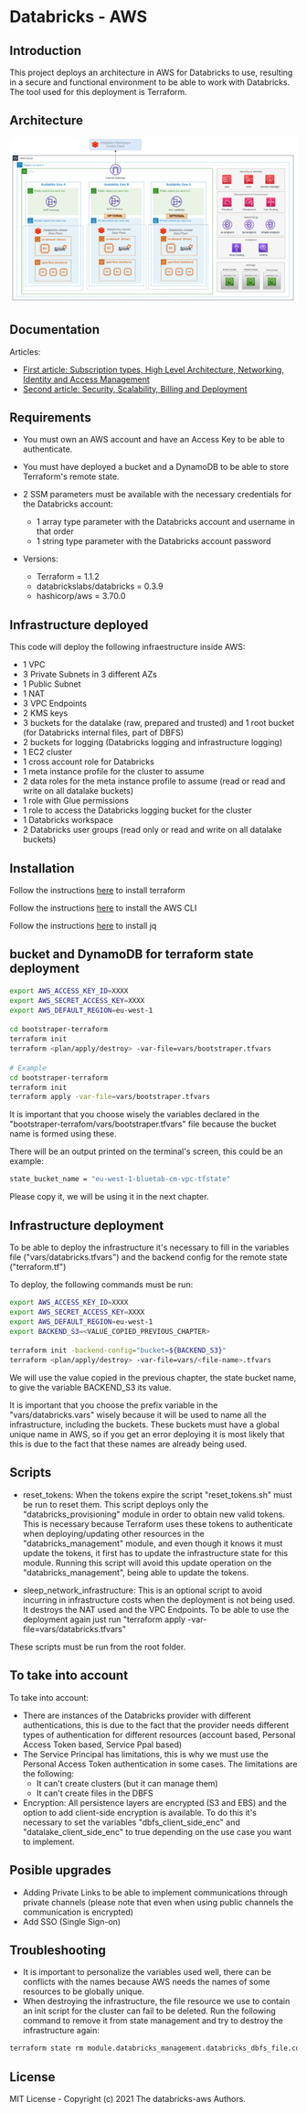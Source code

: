 # Databricks - AWS


## Introduction

This project deploys an architecture in AWS for Databricks to use, resulting in a secure and functional environment to be able to work with Databricks. The tool used for this deployment is Terraform.

## Architecture

![Alt text](images/architecture-overview.png?raw=true "Title")

## Documentation

Articles:
 - [First article: Subscription types, High Level Architecture, Networking, Identity and Access Management](https://bluetab.net/en/databricks-sobre-aws-una-perspectiva-de-arquitectura-parte-1/)
 - [Second article: Security, Scalability, Billing and Deployment](https://www.bluetab.net/en/databricks-on-aws-an-architectural-perspective-part-2/)

## Requirements

- You must own an AWS account and have an Access Key to be able to authenticate.

- You must have deployed a bucket and a DynamoDB to be able to store Terraform's remote state.

- 2 SSM parameters must be available with the necessary credentials for the Databricks account:
    - 1 array type parameter with the Databricks account and username in that order
    - 1 string type parameter with the Databricks account password

- Versions:
    - Terraform = 1.1.2
    - databrickslabs/databricks = 0.3.9
    - hashicorp/aws = 3.70.0

## Infrastructure deployed

This code will deploy the following infraestructure inside AWS:
- 1 VPC
- 3 Private Subnets in 3 different AZs
- 1 Public Subnet
- 1 NAT 
- 3 VPC Endpoints
- 2 KMS keys
- 3 buckets for the datalake (raw, prepared and trusted) and 1 root bucket (for Databricks internal files, part of DBFS)
- 2 buckets for logging (Databricks logging and infrastructure logging)
- 1 EC2 cluster
- 1 cross account role for Databricks
- 1 meta instance profile for the cluster to assume
- 2 data roles for the meta instance profile to assume (read or read and write on all datalake buckets)
- 1 role with Glue permissions
- 1 role to access the Databricks logging bucket for the cluster
- 1 Databricks workspace
- 2 Databricks user groups (read only or read and write on all datalake buckets)

## Installation

Follow the instructions [here](https://learn.hashicorp.com/tutorials/terraform/install-cli?in=terraform/aws-get-started#:~:text=popular%20package%20managers.-,%C2%BB,Install%20Terraform,-Manual%20installation) to install terraform

Follow the instructions [here](https://docs.aws.amazon.com/cli/latest/userguide/getting-started-install.html) to install the AWS CLI

Follow the instructions [here](https://cloudaffaire.com/faq/how-to-install-jq/) to install jq

## bucket and DynamoDB for terraform state deployment

```bash
export AWS_ACCESS_KEY_ID=XXXX
export AWS_SECRET_ACCESS_KEY=XXXX
export AWS_DEFAULT_REGION=eu-west-1

cd bootstraper-terraform
terraform init
terraform <plan/apply/destroy> -var-file=vars/bootstraper.tfvars

# Example
cd bootstraper-terraform
terraform init
terraform apply -var-file=vars/bootstraper.tfvars
```

It is important that you choose wisely the variables declared in the "bootstraper-terrafom/vars/bootstraper.tfvars" file because the bucket name is formed using these.

There will be an output printed on the terminal's screen, this could be an example:

```bash
state_bucket_name = "eu-west-1-bluetab-cm-vpc-tfstate"
```

Please copy it, we will be using it in the next chapter.

## Infrastructure deployment

To be able to deploy the infrastructure it's necessary to fill in the variables file ("vars/databricks.tfvars") and the backend config for the remote state ("terraform.tf")

To deploy, the following commands must be run:

```bash
export AWS_ACCESS_KEY_ID=XXXX
export AWS_SECRET_ACCESS_KEY=XXXX
export AWS_DEFAULT_REGION=eu-west-1
export BACKEND_S3=<VALUE_COPIED_PREVIOUS_CHAPTER>

terraform init -backend-config="bucket=${BACKEND_S3}"
terraform <plan/apply/destroy> -var-file=vars/<file-name>.tfvars
```

We will use the value copied in the previous chapter, the state bucket name, to give the variable BACKEND_S3 its value.

It is important that you choose the prefix variable in the "vars/databricks.vars" wisely because it will be used to name all the infrastructure, including the buckets. These buckets must have a global unique name in AWS, so if you get an error deploying it is most likely that this is due to the fact that these names are already being used.

## Scripts 

- reset_tokens: When the tokens expire the script "reset_tokens.sh" must be run to reset them. This script deploys only the "databricks_provisioning" module in order to obtain new valid tokens. This is necessary because Terraform uses these tokens to authenticate when deploying/updating other resources in the "databricks_management" module, and even though it knows it must update the tokens, it first has to update the infrastructure state for this module. Running this script will avoid this update operation on the "databricks_management", being able to update the tokens.

- sleep_network_infrastructure: This is an optional script to avoid incurring in infrastructure costs when the deployment is not being used. It destroys the NAT used and the VPC Endpoints. To be able to use the deployment again just run "terraform apply -var-file=vars/databricks.tfvars"

These scripts must be run from the root folder.

## To take into account

To take into account:

- There are instances of the Databricks provider with different authentications, this is due to the fact that the provider needs different types of authentication for different resources (account based, Personal Access Token based, Service Ppal based)
- The Service Principal has limitations, this is why we must use the Personal Access Token authentication in some cases. The limitations are the following:
    - It can't create clusters (but it can manage them)
    - It can't create files in the DBFS
- Encryption: All persistence layers are encrypted (S3 and EBS) and the option to add client-side encryption is available. To do this it's necessary to set the variables "dbfs_client_side_enc" and "datalake_client_side_enc" to true depending on the use case you want to implement.

## Posible upgrades

- Adding Private Links to be able to implement communications through private channels (please note that even when using public channels the communication is encrypted)
- Add SSO (Single Sign-on)

## Troubleshooting

- It is important to personalize the variables used well, there can be conflicts with the names because AWS needs the names of some resources to be globally unique.
- When destroying the infrastructure, the file resource we use to contain an init script for the cluster can fail to be deleted. Run the following command to remove it from state management and try to destroy the infrastructure again:

```bash
terraform state rm module.databricks_management.databricks_dbfs_file.core_site_config
```

## License

MIT License - Copyright (c) 2021 The databricks-aws Authors.